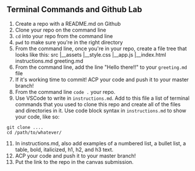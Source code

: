 ## Terminal Commands and Github Lab

1) Create a repo with a README.md on Github
1) Clone your repo on the command line
1) `cd` into your repo from the command line
1) `pwd` to make sure you're in the right directory
1) From the command line, once you're in your repo, create a file tree that looks like this:
    src
     |__assets
        |__style.css
        |__app.js
     |__index.html
    instructions.md
    greeting.md
1) From the command line, add the line "Hello there!!" to your `greeting.md` file
1) If it's working time to commit! ACP your code and push it to your master branch!
1) From the command line `code .` your repo.
1) Use VSCode to write in `instructions.md`. Add to this file a list of terminal commands that you used to clone this repo and create all of the files and directories in it. Use code block syntax in `instructions.md` to show your code, like so:
```console
git clone .... 
cd /path/to/whatever/
 ``` 
11) In instructions.md, also add examples of a numbered list, a bullet list, a table, bold, italicized, h1, h2, and h3 text.
12) ACP your code and push it to your master branch!
13) Put the link to the repo in the canvas submission.
